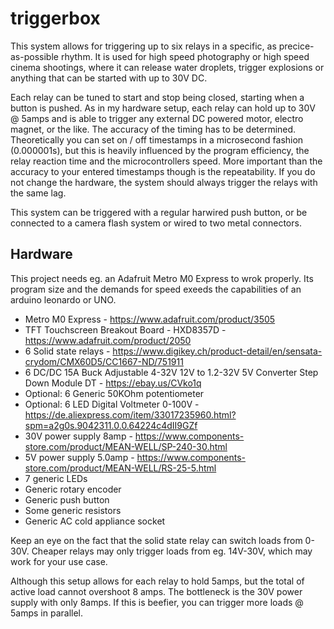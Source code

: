 # triggerbox

This system allows for triggering up to six relays in a specific, as precice-as-possible rhythm.
It is used for high speed photography or high speed cinema shootings,
where it can release water droplets, trigger explosions or anything that can be started with up to 30V DC.

Each relay can be tuned to start and stop being closed, starting when a button is pushed.
As in my hardware setup, each relay can hold up to 30V @ 5amps and is able to trigger any external DC powered motor, electro magnet, or the like.
The accuracy of the timing has to be determined. Theoretically you can set on / off timestamps in a microsecond fashion (0.000001s), but this is heavily influenced by the program efficiency, the relay reaction time and the microcontrollers speed. More important than the accuracy to your entered timestamps though is the repeatability. If you do not change the hardware, the system should always trigger the relays with the same lag.

This system can be triggered with a regular harwired push button, or be connected to a camera flash system or wired to two metal connectors.


## Hardware

This project needs eg. an Adafruit Metro M0 Express to wrok properly. Its program size and the demands for speed exeeds the capabilities of an arduino leonardo or UNO.

- Metro M0 Express - https://www.adafruit.com/product/3505
- TFT Touchscreen Breakout Board - HXD8357D - https://www.adafruit.com/product/2050
- 6 Solid state relays - https://www.digikey.ch/product-detail/en/sensata-crydom/CMX60D5/CC1667-ND/751911
- 6 DC/DC 15A Buck Adjustable 4-32V 12V to 1.2-32V 5V Converter Step Down Module DT - https://ebay.us/CVko1q
- Optional: 6 Generic 50KOhm potentiometer
- Optional: 6 LED Digital Voltmeter 0-100V - https://de.aliexpress.com/item/33017235960.html?spm=a2g0s.9042311.0.0.64224c4dII9GZf
- 30V power supply 8amp - https://www.components-store.com/product/MEAN-WELL/SP-240-30.html
- 5V power supply 5.0amp - https://www.components-store.com/product/MEAN-WELL/RS-25-5.html
- 7 generic LEDs
- Generic rotary encoder
- Generic push button
- Some generic resistors
- Generic AC cold appliance socket

Keep an eye on the fact that the solid state relay can switch loads from 0-30V.
Cheaper relays may only trigger loads from eg. 14V-30V, which may work for your use case.

Although this setup allows for each relay to hold 5amps, but the total of active load cannot overshoot 8 amps.
The bottleneck is the 30V power supply with only 8amps. If this is beefier, you can trigger more loads @ 5amps in parallel.
